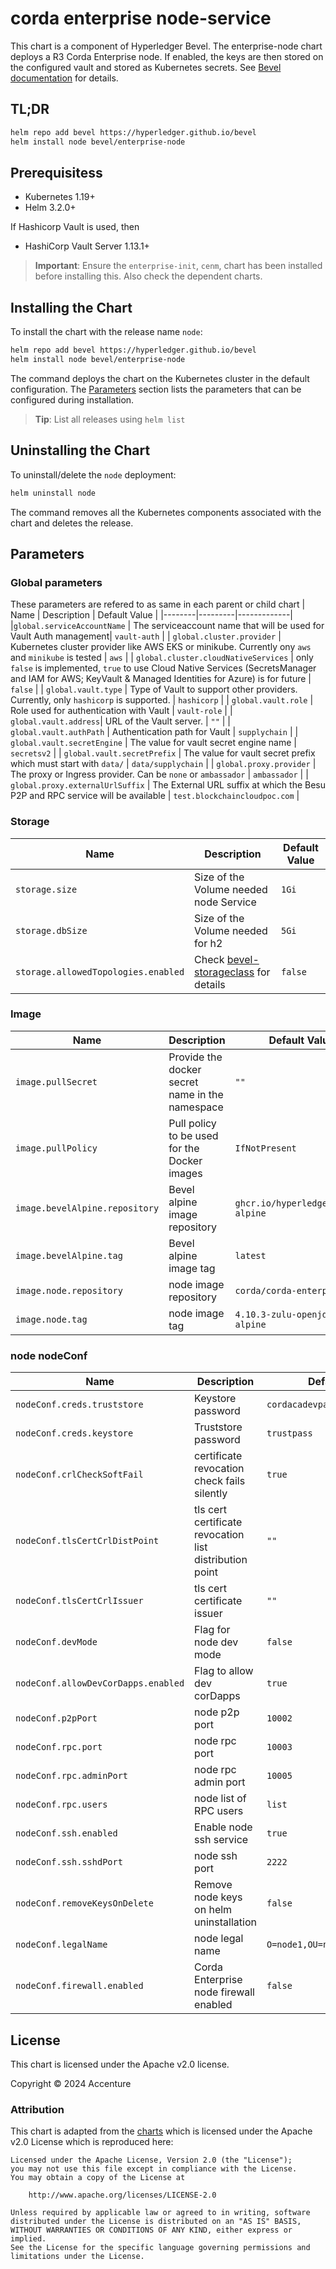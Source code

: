 [//]: # (##############################################################################################)
[//]: # (Copyright Accenture. All Rights Reserved.)
[//]: # (SPDX-License-Identifier: Apache-2.0)
[//]: # (##############################################################################################)

# corda enterprise node-service

This chart is a component of Hyperledger Bevel. The enterprise-node chart deploys a R3 Corda Enterprise node. If enabled, the keys are then stored on the configured vault and stored as Kubernetes secrets. See [Bevel documentation](https://hyperledger-bevel.readthedocs.io/en/latest/) for details.

## TL;DR

```bash
helm repo add bevel https://hyperledger.github.io/bevel
helm install node bevel/enterprise-node
```

## Prerequisitess

- Kubernetes 1.19+
- Helm 3.2.0+

If Hashicorp Vault is used, then
- HashiCorp Vault Server 1.13.1+

> **Important**: Ensure the `enterprise-init`, `cenm`, chart has been installed before installing this. Also check the dependent charts.

## Installing the Chart

To install the chart with the release name `node`:

```bash
helm repo add bevel https://hyperledger.github.io/bevel
helm install node bevel/enterprise-node
```

The command deploys the chart on the Kubernetes cluster in the default configuration. The [Parameters](#parameters) section lists the parameters that can be configured during installation.

> **Tip**: List all releases using `helm list`

## Uninstalling the Chart

To uninstall/delete the `node` deployment:

```bash
helm uninstall node
```

The command removes all the Kubernetes components associated with the chart and deletes the release.

## Parameters

### Global parameters
These parameters are refered to as same in each parent or child chart
| Name   | Description  | Default Value |
|--------|---------|-------------|
|`global.serviceAccountName` | The serviceaccount name that will be used for Vault Auth management| `vault-auth` |
| `global.cluster.provider` | Kubernetes cluster provider like AWS EKS or minikube. Currently ony `aws` and `minikube` is tested | `aws` |
| `global.cluster.cloudNativeServices` | only `false` is implemented, `true` to use Cloud Native Services (SecretsManager and IAM for AWS; KeyVault & Managed Identities for Azure) is for future  | `false`  |
| `global.vault.type`  | Type of Vault to support other providers. Currently, only `hashicorp` is supported. | `hashicorp`    |
| `global.vault.role`  | Role used for authentication with Vault | `vault-role`    |
| `global.vault.address`| URL of the Vault server.    | `""`            |
| `global.vault.authPath`    | Authentication path for Vault  | `supplychain`            |
| `global.vault.secretEngine` | The value for vault secret engine name   | `secretsv2`  |
| `global.vault.secretPrefix` | The value for vault secret prefix which must start with `data/`   | `data/supplychain`  |
| `global.proxy.provider` | The proxy or Ingress provider. Can be `none` or `ambassador` | `ambassador` |
| `global.proxy.externalUrlSuffix` | The External URL suffix at which the Besu P2P and RPC service will be available | `test.blockchaincloudpoc.com` |

### Storage

| Name   | Description  | Default Value |
|--------|---------|-------------|
| `storage.size` | Size of the Volume needed node Service  | `1Gi` |
| `storage.dbSize` | Size of the Volume needed for h2  | `5Gi` |
| `storage.allowedTopologies.enabled` | Check [bevel-storageclass](../../../shared/charts/bevel-storageclass/README.md) for details  | `false`  |


### Image
| Name   | Description    | Default Value   |
| -------------| ---------- | --------- |
| `image.pullSecret`    | Provide the docker secret name in the namespace  | `""`            |
| `image.pullPolicy`  | Pull policy to be used for the Docker images    | `IfNotPresent`    |
| `image.bevelAlpine.repository`   | Bevel alpine image repository  | `ghcr.io/hyperledger/bevel-alpine`|
| `image.bevelAlpine.tag`   | Bevel alpine image tag  | `latest`|
| `image.node.repository`  | node image repository  | `corda/corda-enterprise` |
| `image.node.tag`  | node image tag  | `4.10.3-zulu-openjdk8-alpine` |

### node nodeConf

| Name   | Description      | Default Value |
| ----------------| ----------- | ------------- |
| `nodeConf.creds.truststore` | Keystore password  | `cordacadevpass` |
| `nodeConf.creds.keystore` | Truststore password  | `trustpass` |
| `nodeConf.crlCheckSoftFail` | certificate revocation check fails silently  | `true` |
| `nodeConf.tlsCertCrlDistPoint` | tls cert certificate revocation list distribution point  | `""` |
| `nodeConf.tlsCertCrlIssuer` |  tls cert certificate issuer  | `""` |
| `nodeConf.devMode` | Flag for node dev mode  | `false` |
| `nodeConf.allowDevCorDapps.enabled` | Flag to allow dev corDapps  | `true` |
| `nodeConf.p2pPort` | node p2p port  | `10002` |
| `nodeConf.rpc.port` | node rpc port | `10003` |
| `nodeConf.rpc.adminPort` | node rpc admin port  | `10005` |
| `nodeConf.rpc.users` | node list of RPC users  | `list` |
| `nodeConf.ssh.enabled` | Enable node ssh service | `true` |
| `nodeConf.ssh.sshdPort` | node ssh port | `2222` |
| `nodeConf.removeKeysOnDelete` | Remove node keys on helm uninstallation  | `false` |
| `nodeConf.legalName` | node legal name | `O=node1,OU=node,L=London,C=GB` |
| `nodeConf.firewall.enabled` | Corda Enterprise node firewall enabled | `false` |

## License

This chart is licensed under the Apache v2.0 license.

Copyright &copy; 2024 Accenture

### Attribution

This chart is adapted from the [charts](https://hyperledger.github.io/bevel/) which is licensed under the Apache v2.0 License which is reproduced here:

```
Licensed under the Apache License, Version 2.0 (the "License");
you may not use this file except in compliance with the License.
You may obtain a copy of the License at

    http://www.apache.org/licenses/LICENSE-2.0

Unless required by applicable law or agreed to in writing, software
distributed under the License is distributed on an "AS IS" BASIS,
WITHOUT WARRANTIES OR CONDITIONS OF ANY KIND, either express or implied.
See the License for the specific language governing permissions and
limitations under the License.
```

